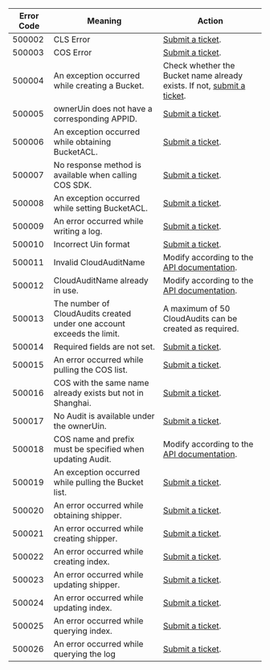 | Error Code | Meaning | Action |
| ------ | ------------------------------------------ | ------------------------------------------------------------ |
| 500002 | CLS Error | [Submit a ticket](https://console.cloud.tencent.com/workorder/category). |
| 500003 | COS Error | [Submit a ticket](https://console.cloud.tencent.com/workorder/category). |
| 500004 | An exception occurred while creating a Bucket. | Check whether the Bucket name already exists. If not, [submit a ticket](https://console.cloud.tencent.com/workorder/category). |
| 500005 | ownerUin does not have a corresponding APPID. | [Submit a ticket](https://console.cloud.tencent.com/workorder/category). |
| 500006 | An exception occurred while obtaining BucketACL. | [Submit a ticket](https://console.cloud.tencent.com/workorder/category). |
| 500007 | No response method is available when calling COS SDK. | [Submit a ticket](https://console.cloud.tencent.com/workorder/category). |
| 500008 | An exception occurred while setting BucketACL. | [Submit a ticket](https://console.cloud.tencent.com/workorder/category). |
| 500009 | An error occurred while writing a log. | [Submit a ticket](https://console.cloud.tencent.com/workorder/category). |
| 500010 | Incorrect Uin format | [Submit a ticket](https://console.cloud.tencent.com/workorder/category). |
| 500011 | Invalid CloudAuditName | Modify according to the [API documentation](https://cloud.tencent.com/document/product/629/12364). |
| 500012 | CloudAuditName already in use. | Modify according to the [API documentation](https://cloud.tencent.com/document/product/629/12364). |
| 500013 | The number of CloudAudits created under one account exceeds the limit. | A maximum of 50 CloudAudits can be created as required. |
| 500014 | Required fields are not set. | [Submit a ticket](https://console.cloud.tencent.com/workorder/category). |
| 500015 | An error occurred while pulling the COS list. | [Submit a ticket](https://console.cloud.tencent.com/workorder/category). |
| 500016 | COS with the same name already exists but not in Shanghai. | [Submit a ticket](https://console.cloud.tencent.com/workorder/category). |
| 500017 | No Audit is available under the ownerUin. | [Submit a ticket](https://console.cloud.tencent.com/workorder/category). |
| 500018 | COS name and prefix must be specified when updating Audit. | Modify according to the [API documentation](https://cloud.tencent.com/document/product/629/12369). |
| 500019 | An exception occurred while pulling the Bucket list. | [Submit a ticket](https://console.cloud.tencent.com/workorder/category). |
| 500020 | An error occurred while obtaining shipper. | [Submit a ticket](https://console.cloud.tencent.com/workorder/category). |
| 500021 | An error occurred while creating shipper. | [Submit a ticket](https://console.cloud.tencent.com/workorder/category). |
| 500022 | An error occurred while creating index. | [Submit a ticket](https://console.cloud.tencent.com/workorder/category). |
| 500023 | An error occurred while updating shipper. | [Submit a ticket](https://console.cloud.tencent.com/workorder/category). |
| 500024 | An error occurred while updating index. | [Submit a ticket](https://console.cloud.tencent.com/workorder/category). |
| 500025 | An error occurred while querying index. | [Submit a ticket](https://console.cloud.tencent.com/workorder/category). |
| 500026 | An error occurred while querying the log | [Submit a ticket](https://console.cloud.tencent.com/workorder/category). |

